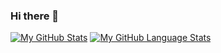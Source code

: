 ### Hi there 👋

[![My GitHub Stats](https://github-readme-stats.vercel.app/api/?username=omergery&count_private=true&theme=tokyonight&showicons=true)]()
[![My GitHub Language Stats](https://github-readme-stats.vercel.app/api/top-langs/?username=omergery&count_private=true&langs_count=5&theme=tokyonight)]()
<!--
**OmerGery/OmerGery** is a ✨ _special_ ✨ repository because its `README.md` (this file) appears on your GitHub profile.

Here are some ideas to get you started:

- 🔭 I’m currently working on ...
- 🌱 I’m currently learning ...
- 👯 I’m looking to collaborate on ...
- 🤔 I’m looking for help with ...
- 💬 Ask me about ...
- 📫 How to reach me: ...
- 😄 Pronouns: ...
- ⚡ Fun fact: ...
-->
